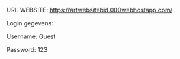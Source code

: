 URL WEBSITE: https://artwebsitebid.000webhostapp.com/

Login gegevens:

Username: Guest

Password: 123
